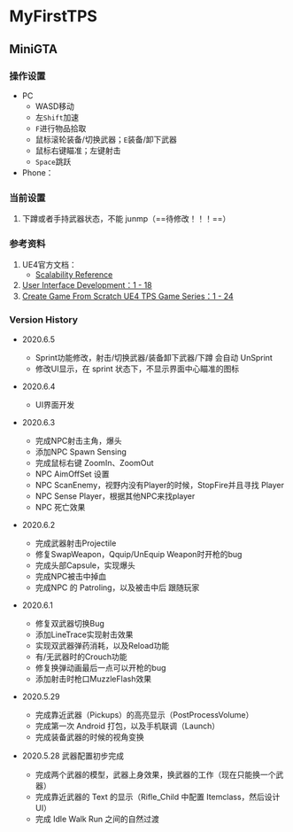 # MyFirstTPS
## MiniGTA

### 操作设置
* PC
    * WASD移动
    * 左`Shift`加速
    * `F`进行物品拾取
    * 鼠标滚轮装备/切换武器；`E`装备/卸下武器
    * 鼠标右键瞄准；左键射击
    * `Space`跳跃
* Phone：

### 当前设置
1. 下蹲或者手持武器状态，不能 junmp（==待修改！！！==）

### 参考资料
1. UE4官方文档：
    * [Scalability Reference](https://docs.unrealengine.com/en-US/Engine/Performance/Scalability/ScalabilityReference/index.html)
1. [User Interface Development：1 - 18](https://www.youtube.com/playlist?list=PLL0cLF8gjBprIHm0yo-Vj9oBwi2-gAIEd)
2. [Create Game From Scratch UE4 TPS Game Series：1 - 24](https://www.youtube.com/playlist?list=PLM6ZWbxOgIqsCb3dUJRdYoUbyi_zFCOjs)


### Version History
* 2020.6.5
  * Sprint功能修改，射击/切换武器/装备卸下武器/下蹲 会自动 UnSprint
  * 修改UI显示，在 sprint 状态下，不显示界面中心瞄准的图标

* 2020.6.4
  * UI界面开发

* 2020.6.3
  * 完成NPC射击主角，爆头
  * 添加NPC Spawn Sensing
  * 完成鼠标右键 ZoomIn、ZoomOut
  * NPC AimOffSet 设置
  * NPC ScanEnemy，视野内没有Player的时候，StopFire并且寻找 Player
  * NPC Sense Player，根据其他NPC来找player
  * NPC 死亡效果

* 2020.6.2
  * 完成武器射击Projectile
  * 修复SwapWeapon，Qquip/UnEquip Weapon时开枪的bug
  * 完成头部Capsule，实现爆头
  * 完成NPC被击中掉血
  * 完成NPC 的 Patroling，以及被击中后 跟随玩家

* 2020.6.1
  * 修复双武器切换Bug
  * 添加LineTrace实现射击效果
  * 实现双武器弹药消耗，以及Reload功能
  * 有/无武器时的Crouch功能
  * 修复换弹动画最后一点可以开枪的bug
  * 添加射击时枪口MuzzleFlash效果

* 2020.5.29 
  * 完成靠近武器（Pickups）的高亮显示（PostProcessVolume）
  * 完成第一次 Android 打包，以及手机联调（Launch）
  * 完成装备武器的时候的视角变换

* 2020.5.28 武器配置初步完成
  * 完成两个武器的模型，武器上身效果，换武器的工作（现在只能换一个武器）
  * 完成靠近武器的 Text 的显示（Rifle_Child 中配置 Itemclass，然后设计 UI）
  * 完成 Idle Walk Run 之间的自然过渡